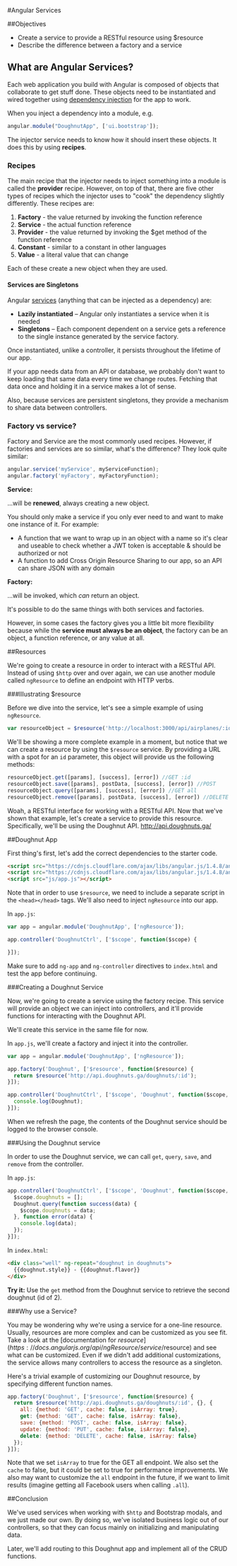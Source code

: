 #Angular Services

##Objectives

* Create a service to provide a RESTful resource using $resource
* Describe the difference between a factory and a service

## What are Angular Services?

Each web application you build with Angular is composed of objects that collaborate to get stuff done. These objects need to be instantiated and wired together using [dependency injection](https://docs.angularjs.org/guide/di) for the app to work.

When you inject a dependency into a module, e.g.

```javascript
angular.module("DoughnutApp", ['ui.bootstrap']);
```

The injector service needs to know how it should insert these objects. It does this by using **recipes**.

### Recipes

The main recipe that the injector needs to inject something into a module is called the **provider** recipe. However, on top of that, there are five other types of recipes which the injector uses to "cook" the dependency slightly differently. These recipes are:

1. **Factory** - the value returned by invoking the function reference
2. **Service** - the actual function reference
3. **Provider** - the value returned by invoking the $get method of the function reference
4. **Constant** - similar to a constant in other languages
5. **Value** - a literal value that can change

Each of these create a new object when they are used.

#### Services are Singletons

Angular [services](https://docs.angularjs.org/guide/services) (anything that can be injected as a dependency) are:

- **Lazily instantiated** – Angular only instantiates a service when it is needed
- **Singletons** – Each component dependent on a service gets a reference to the single instance generated by the service factory.

Once instantiated, unlike a controller, it persists throughout the lifetime of our app.

If your app needs data from an API or database, we probably don't want to keep loading that same data every time we change routes. Fetching that data once and holding it in a service makes a lot of sense.

Also, because services are persistent singletons, they provide a mechanism to share data between controllers.

### Factory vs service?

Factory and Service are the most commonly used recipes.  However, if factories and services are so similar, what's the difference? They look quite similar:

```javascript
angular.service('myService', myServiceFunction);
angular.factory('myFactory', myFactoryFunction);
```

**Service:**

...will be **renewed**, always creating a new object.

You should only make a service if you only ever need to and want to make one instance of it.  For example:

- A function that we want to wrap up in an object with a name so it's clear and useable to check whether a JWT token is acceptable & should be authorized or not
- A function to add Cross Origin Resource Sharing to our app, so an API can share JSON with any domain

**Factory:**

...will be invoked, which _can_ return an object.

It's possible to do the same things with both services and factories.

However, in some cases the factory gives you a little bit more flexibility because while the **service must always be an object**, the factory can be an object, a function reference, or any value at all.

##Resources

We're going to create a resource in order to interact with a RESTful API. Instead of using `$http` over and over again, we can use another module called `ngResource` to define an endpoint with HTTP verbs.

###Illustrating $resource

Before we dive into the service, let's see a simple example of using `ngResource`.

```js
var resourceObject = $resource('http://localhost:3000/api/airplanes/:id');
```

We'll be showing a more complete example in a moment, but notice that we can create a resource by using the `$resource` service. By providing a URL with a spot for an `id` parameter, this object will provide us the following methods:

```js
resourceObject.get([params], [success], [error]) //GET :id
resourceObject.save([params], postData, [success], [error]) //POST
resourceObject.query([params], [success], [error]) //GET all
resourceObject.remove([params], postData, [success], [error]) //DELETE :id
```

Woah, a RESTful interface for working with a RESTful API. Now that we've shown that example, let's create a service to provide this resource. Specifically, we'll be using the Doughnut API. http://api.doughnuts.ga/

##Doughnut App

First thing's first, let's add the correct dependencies to the starter code.

```html
<script src="https://cdnjs.cloudflare.com/ajax/libs/angular.js/1.4.8/angular.js"></script>
<script src="https://cdnjs.cloudflare.com/ajax/libs/angular.js/1.4.8/angular-resource.js"></script>
<script src="js/app.js"></script>
```

Note that in order to use `$resource`, we need to include a separate script in the `<head></head>` tags. We'll also need to inject `ngResource` into our app.

In `app.js`:

```js
var app = angular.module('DoughnutApp', ['ngResource']);

app.controller('DoughnutCtrl', ['$scope', function($scope) {

}]);
```

Make sure to add `ng-app` and `ng-controller` directives to `index.html` and test the app before continuing.

###Creating a Doughnut Service

Now, we're going to create a service using the factory recipe. This service will provide an object we can inject into controllers, and it'll provide functions for interacting with the Doughnut API.

We'll create this service in the same file for now.

In `app.js`, we'll create a factory and inject it into the controller.

```js
var app = angular.module('DoughnutApp', ['ngResource']);

app.factory('Doughnut', ['$resource', function($resource) {
  return $resource('http://api.doughnuts.ga/doughnuts/:id');
}]);

app.controller('DoughnutCtrl', ['$scope', 'Doughnut', function($scope, Doughnut) {
  console.log(Doughnut);
}]);
```

When we refresh the page, the contents of the Doughnut service should be logged to the browser console.

###Using the Doughnut service

In order to use the Doughnut service, we can call `get`, `query`, `save`, and `remove` from the controller.

In `app.js`:

```js
app.controller('DoughnutCtrl', ['$scope', 'Doughnut', function($scope, Doughnut) {
  $scope.doughnuts = [];
  Doughnut.query(function success(data) {
    $scope.doughnuts = data;
  }, function error(data) {
    console.log(data);
  });
}]);
```

In `index.html`:

```html
<div class="well" ng-repeat="doughnut in doughnuts">
  {{doughnut.style}} - {{doughnut.flavor}}
</div>
```

**Try it:** Use the `get` method from the Doughnut service to retrieve the second doughnut (id of 2).

###Why use a Service?

You may be wondering why we're using a service for a one-line resource. Usually, resources are more complex and can be customized as you see fit. Take a look at the [documentation for $resource](https://docs.angularjs.org/api/ngResource/service/$resource) and see what can be customized. Even if we didn't add additional customizations, the service allows many controllers to access the resource as a singleton.

Here's a trivial example of customizing our Doughnut resource, by specifying different function names.

```js
app.factory('Doughnut', ['$resource', function($resource) {
  return $resource('http://api.doughnuts.ga/doughnuts/:id', {}, {
    all: {method: 'GET', cache: false, isArray: true},
    get: {method: 'GET', cache: false, isArray: false},
    save: {method: 'POST', cache: false, isArray: false},
    update: {method: 'PUT', cache: false, isArray: false},
    delete: {method: 'DELETE', cache: false, isArray: false}
  });
}]);
```

Note that we set `isArray` to true for the GET all endpoint. We also set the `cache` to false, but it could be set to true for performance improvements. We also may want to customize the `all` endpoint in the future, if we want to limit results (imagine getting all Facebook users when calling `.all`).

##Conclusion

We've used services when working with `$http` and Bootstrap modals, and we just made our own. By doing so, we've isolated business logic out of our controllers, so that they can focus mainly on initializing and manipulating data.

Later, we'll add routing to this Doughnut app and implement all of the CRUD functions.
